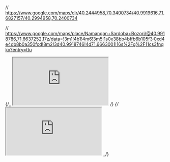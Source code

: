 // https://www.google.com/maps/dir/40.2444958,70.3400734/40.9919616,71.6827157/40.2994958,70.2400734

// https://www.google.com/maps/place/Namangan+Sardoba+Bozori/@40.9918786,71.6637252,17z/data=!3m1!4b1!4m6!3m5!1s0x38bb4bffb6b105f3:0xd4e4db8b0a350fcd!8m2!3d40.9918746!4d71.6663001!16s%2Fg%2F11cs3fnqkx?entry=ttu

{/_ <iframe
          id="harita"
          title="yol tarifi"
          src="https://www.google.com/maps/dir/@41.3106176,69.2518912,12z?entry=ttu"
          allowFullScreen="off"
          loading="lazy"
          referrerPolicy="no-referrer-when-downgrade"
        ></iframe> _/}
{/_ <iframe
          id="harita"
          title="find location"
          src="https://www.google.com/maps/dir/==ttu"
          allowfullscreen=""
          loading="lazy"
          referrerpolicy="no-referrer-when-downgrade"
        ></iframe> _/}
